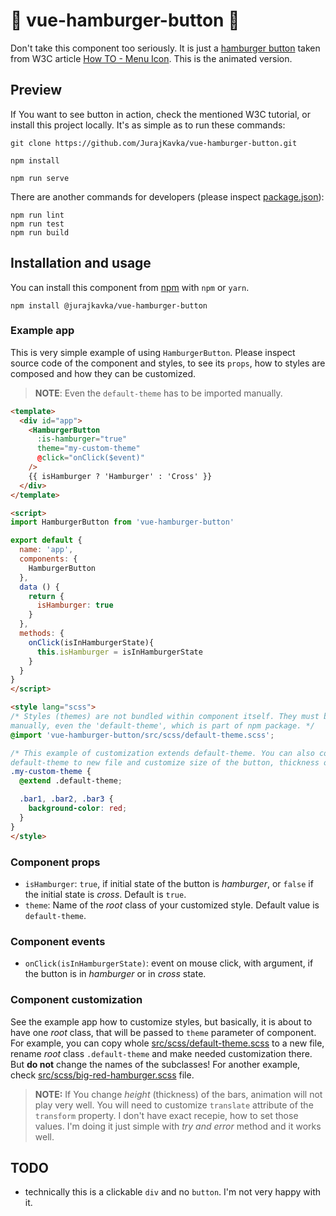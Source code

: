 # :hamburger: vue-hamburger-button :hamburger:
Don't take this component too seriously. It is just a [hamburger button](https://en.wikipedia.org/wiki/Hamburger_button) taken from W3C article [How TO - Menu Icon](https://www.w3schools.com/howto/howto_css_menu_icon.asp). This is the animated version.

## Preview
If You want to see button in action, check the mentioned W3C tutorial, or install this project locally. It's as simple as to run these commands:

```
git clone https://github.com/JurajKavka/vue-hamburger-button.git
``` 

```
npm install
```

```
npm run serve
```

There are another commands for developers (please inspect [package.json](package.json)):
```
npm run lint
npm run test
npm run build
```

## Installation and usage
You can install this component from [npm](https://www.npmjs.com/) with `npm` or `yarn`.
```
npm install @jurajkavka/vue-hamburger-button
```

### Example app
This is very simple example of using `HamburgerButton`. Please inspect source code of the component and styles, to see its `props`, how to styles are composed and how they can be customized.

> **NOTE**: Even the `default-theme` has to be imported manually.

```html
<template>
  <div id="app">
    <HamburgerButton
      :is-hamburger="true"
      theme="my-custom-theme"
      @click="onClick($event)"
    />
    {{ isHamburger ? 'Hamburger' : 'Cross' }}
  </div>
</template>

<script>
import HamburgerButton from 'vue-hamburger-button'

export default {
  name: 'app',
  components: {
    HamburgerButton
  },
  data () {
    return {
      isHamburger: true
    }
  },
  methods: {
    onClick(isInHamburgerState){
      this.isHamburger = isInHamburgerState
    }
  }
}
</script>

<style lang="scss">
/* Styles (themes) are not bundled within component itself. They must be specified 
manually, even the 'default-theme', which is part of npm package. */
@import 'vue-hamburger-button/src/scss/default-theme.scss';

/* This example of customization extends default-theme. You can also copy whole
default-theme to new file and customize size of the button, thickness of the bars etc. */
.my-custom-theme {
  @extend .default-theme;

  .bar1, .bar2, .bar3 {
    background-color: red;
  }
}
</style>
```

### Component props
  - `isHamburger`: `true`, if initial state of the button is *hamburger*, or `false` if the initial state is *cross*. Default is `true`.
  - `theme`: Name of the *root* class of your customized style. Default value is `default-theme`.
  
  
### Component events
  - `onClick(isInHamburgerState)`: event on mouse click, with argument, if the button is in *hamburger* or in *cross* state.
  
### Component customization
See the example app how to customize styles, but basically, it is about to have one *root* class, that will be passed to `theme` parameter of component. For example, you can copy whole [src/scss/default-theme.scss](src/scss/default-theme.scss) to a new file, rename *root* class `.default-theme` and make needed customization there. But **do not** change the names of the subclasses!
For another example, check [src/scss/big-red-hamburger.scss](/src/scss/big-red-hamburger.scss) file.

> **NOTE:** If You change *height* (thickness) of the bars, animation will not play very well. You will need to customize `translate` attribute of the `transform` property. I don't have exact recepie, how to set those values. I'm doing it just simple with *try and error* method and it works well.


## TODO
  - technically this is a clickable `div` and no `button`.  I'm not very happy with it.
